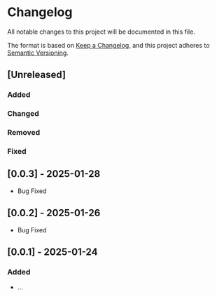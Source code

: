 # Changelog

All notable changes to this project will be documented in this file.

The format is based on [Keep a Changelog](https://keepachangelog.com/en/1.1.0/),
and this project adheres to [Semantic Versioning](https://semver.org/spec/v2.0.0.html).

## [Unreleased]

### Added

### Changed

### Removed

### Fixed

## [0.0.3] - 2025-01-28

- Bug Fixed

## [0.0.2] - 2025-01-26

- Bug Fixed

## [0.0.1] - 2025-01-24

### Added

- ...

